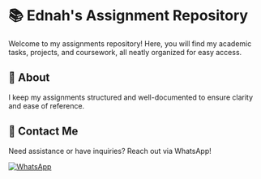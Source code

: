 # 📚 Ednah's Assignment Repository

Welcome to my assignments repository! Here, you will find my academic tasks, projects, and coursework, all neatly organized for easy access.  

## 📌 About  
I keep my assignments structured and well-documented to ensure clarity and ease of reference.

## 📩 Contact Me  
Need assistance or have inquiries? Reach out via WhatsApp!  

[![WhatsApp](https://img.shields.io/badge/WhatsApp-Chat-green?logo=whatsapp&style=for-the-badge)](https://wa.me/254716567385)  
